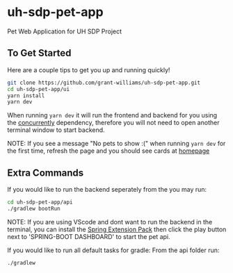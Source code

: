 # uh-sdp-pet-app

Pet Web Application for UH SDP Project

## To Get Started

Here are a couple tips to get you up and running quickly!

```sh
git clone https://github.com/grant-williams/uh-sdp-pet-app.git
cd uh-sdp-pet-app/ui
yarn install
yarn dev
```
When running `yarn dev` it will run the frontend and backend for you using the [concurrently](https://github.com/kimmobrunfeldt/concurrently) dependency, therefore
you will not need to open another terminal window to start backend. 

NOTE: If you see a message "No pets to show :(" when running `yarn dev` for the first time, refresh the page and you should see cards at [homepage](localhost:3000) 

## Extra Commands

If you would like to run the backend seperately from the you may run:

```sh
cd uh-sdp-pet-app/api
./gradlew bootRun
```
NOTE: If you are using VScode and dont want to run the backend in the terminal, you can install the [Spring Extension Pack](https://marketplace.visualstudio.com/items?itemName=Pivotal.vscode-boot-dev-pack)
then click the play button next to 'SPRING-BOOT DASHBOARD' to start the pet api. 

If you would like to run all default tasks for gradle:
From the api folder run:
```sh
./gradlew
```
